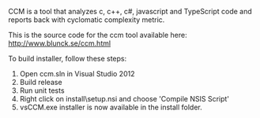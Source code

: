 CCM is a tool that analyzes c, c++, c#, javascript and TypeScript code and reports back with cyclomatic complexity metric.

This is the source code for the ccm tool available here: http://www.blunck.se/ccm.html

To build installer, follow these steps:

1. Open ccm.sln in Visual Studio 2012
2. Build release
3. Run unit tests
4. Right click on install\setup.nsi and choose 'Compile NSIS Script'
5. vsCCM.exe installer is now available in the install folder.

